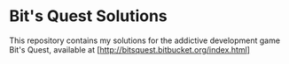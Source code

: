 Bit's Quest Solutions
=====================

This repository contains my solutions for the addictive development game Bit's Quest, available at [http://bitsquest.bitbucket.org/index.html]
